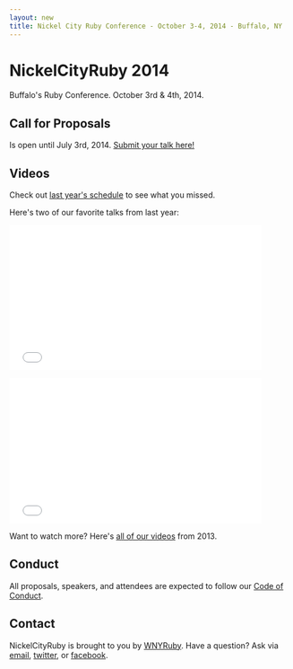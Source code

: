 ```yaml
---
layout: new
title: Nickel City Ruby Conference - October 3-4, 2014 - Buffalo, NY
---
```


# NickelCityRuby 2014

Buffalo's Ruby Conference. October 3rd & 4th, 2014.

## Call for Proposals

Is open until July 3rd, 2014. [Submit your talk here!](https://nickelcityruby.wufoo.com/forms/nickel-city-ruby-conference-2014/)

## Videos

Check out [last year's schedule](http://nickelcityruby.com/2013/#schedule) to see what you missed.

Here's two of our favorite talks from last year:

<object width="450" height="259" class="first-video"><param name="movie" value="//www.youtube.com/v/MqYXFWAzgBQ?hl=en_US&amp;version=3"></param><param name="allowFullScreen" value="true"></param><param name="allowscriptaccess" value="always"></param><embed src="//www.youtube.com/v/MqYXFWAzgBQ?hl=en_US&amp;version=3" type="application/x-shockwave-flash" width="450" height="259" allowscriptaccess="always" allowfullscreen="true"></embed></object>

<object width="450" height="259"><param name="movie" value="//www.youtube.com/v/nTUdZTdQrGo?version=3&amp;hl=en_US"></param><param name="allowFullScreen" value="true"></param><param name="allowscriptaccess" value="always"></param><embed src="//www.youtube.com/v/nTUdZTdQrGo?version=3&amp;hl=en_US" type="application/x-shockwave-flash" width="450" height="259" allowscriptaccess="always" allowfullscreen="true"></embed></object>

Want to watch more? Here's [all of our videos](http://www.confreaks.com/events/nickelcityruby2013) from 2013.

## Conduct

All proposals, speakers, and attendees are expected to follow our [Code of Conduct](https://github.com/nickelcityruby/code-of-conduct/blob/master/code_of_conduct.md).

## Contact

NickelCityRuby is brought to you by [WNYRuby](http://www.meetup.com/Western-New-York-Ruby/). Have a question? Ask via [email](mailto:nickelcityruby@gmail.com), [twitter](http://twitter.com/nickelcityruby), or [facebook](http://facebook.com/nickelcityruby).
